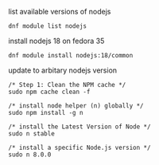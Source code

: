 list available versions of nodejs
```
dnf module list nodejs
```

install nodejs 18 on fedora 35
```
dnf module install nodejs:18/common
```

update to arbitary nodejs version
```
/* Step 1: Clean the NPM cache */
sudo npm cache clean -f

/* install node helper (n) globally */
sudo npm install -g n

/* install the Latest Version of Node */
sudo n stable

/* install a specific Node.js version */
sudo n 8.0.0
```
